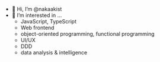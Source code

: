 - 👋 Hi, I’m @nakaakist
- 👀 I’m interested in ...
  - JavaScript, TypeScript
  - Web frontend
  - object-oriented programming, functional programming
  - UI/UX
  - DDD
  - data analysis & intelligence

<!---
nakaakist/nakaakist is a ✨ special ✨ repository because its `README.md` (this file) appears on your GitHub profile.
You can click the Preview link to take a look at your changes.
--->
